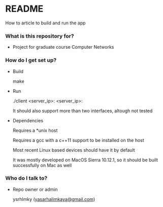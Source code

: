 # README #

How to article to build and run the app

### What is this repository for? ###

* Project for graduate course Computer Networks

### How do I get set up? ###

* Build

	make

* Run

	./client <server_ip>:<port> <server_ip>:<port>

	It should also support more than two interfaces, altough not tested

* Dependencies
  
	Requires a *unix host

	Requires a gcc with a c++11 support to be installed on the host

	Most recent Linux based devices should have it by default

	It was mostly developed on MacOS Sierra 10.12.1, so it should be built successfully on Mac as well

### Who do I talk to? ###

* Repo owner or admin

	ysrhlmky (yasarhalimkaya@gmail.com)